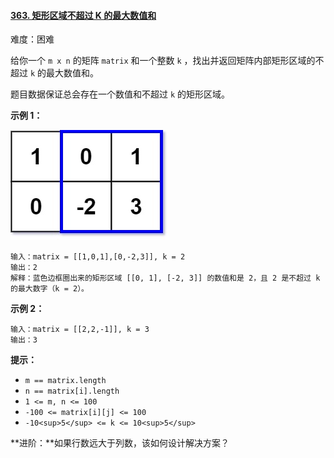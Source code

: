 ﻿#### [363\. 矩形区域不超过 K 的最大数值和](https://leetcode.cn/problems/max-sum-of-rectangle-no-larger-than-k/)

难度：困难

给你一个 `m x n` 的矩阵 `matrix` 和一个整数 `k` ，找出并返回矩阵内部矩形区域的不超过 `k` 的最大数值和。

题目数据保证总会存在一个数值和不超过 `k` 的矩形区域。

**示例 1：**

![](./assets/img/Question0363.jpg)

```
输入：matrix = [[1,0,1],[0,-2,3]], k = 2
输出：2
解释：蓝色边框圈出来的矩形区域 [[0, 1], [-2, 3]] 的数值和是 2，且 2 是不超过 k 的最大数字（k = 2）。
```

**示例 2：**

```
输入：matrix = [[2,2,-1]], k = 3
输出：3
```

**提示：**

-   `m == matrix.length`
-   `n == matrix[i].length`
-   `1 <= m, n <= 100`
-   `-100 <= matrix[i][j] <= 100`
-   `-10<sup>5</sup> <= k <= 10<sup>5</sup>`

**进阶：**如果行数远大于列数，该如何设计解决方案？
